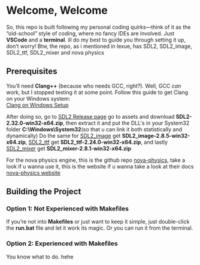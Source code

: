 # Welcome, Welcome

So, this repo is built following my personal coding quirks—think of it as the “old-school” style of coding, where no fancy IDEs are involved. Just **VSCode** and a  **terminal**. ill do my best to guide you through setting it up, don’t worry!
Btw, the repo, as i mentioned in lexue, has SDL2, SDL2_image, SDL2_ttf, SDL2_mixer and nova physics

## Prerequisites

You’ll need **Clang++** (because who needs GCC, right?). Well, GCC *can* work, but I stopped testing it at some point.
Follow this guide to get Clang on your Windows system:  
[Clang on Windows Setup](https://wetmelon.github.io/clang-on-windows.html)

After doing so, go to [SDL2 Release page](https://github.com/libsdl-org/SDL/releases) go to assets and download **SDL2-2.32.0-win32-x64.zip**, then extract it and put the DLL's in your System32 folder **C:\Windows\System32**(so that u can link it both statistically and dynamically)
Do the same for [SDL2_image](https://github.com/libsdl-org/SDL_image/releases/) get **SDL2_image-2.8.5-win32-x64.zip**,  [SDL2_ttf](https://github.com/libsdl-org/SDL_ttf/releases/) get **SDL2_ttf-2.24.0-win32-x64.zip**, and lastly [SDL2_mixer](https://github.com/libsdl-org/SDL_mixer/releases/) get **SDL2_mixer-2.8.1-win32-x64.zip**


For the nova physics engine, this is the github repo [nova-physics](https://github.com/kadir014/nova-physics/), take a look if u wanna use it, this is the website if u wanna take a look at their docs [nova-physics website](nova-physics.rtfd.io)

## Building the Project

### Option 1: Not Experienced with Makefiles
If you’re not into **Makefiles** or just want to keep it simple, just double-click the **run.bat** file and let it work its magic. Or you can run it from the terminal.

### Option 2: Experienced with Makefiles
You know what to do. hehe

